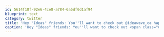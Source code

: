 ```yaml
---
id: 5614f18f-92e6-4ce8-a784-6a5df0d1af94
blueprint: text
category: twitter
title: 'Hey "Ideas" friends: You''ll want to check out @ideawave_ca happening in Victoria at the end of the month: ideawave.ca'
caption: 'Hey "Ideas" friends: You''ll want to check out <span class="username username_linked">@<a href="https://twitter.com/ideawave_ca" title="Idea Wave">ideawave_ca</a></span> happening in Victoria at the end of the month: <a href="http://www.ideawave.ca/" title="http://www.ideawave.ca/" class="link link_untco">ideawave.ca</a>'
---
```

